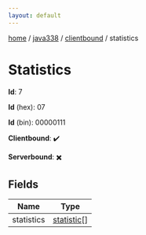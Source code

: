 ```yaml
---
layout: default
---
```


[home](/)  /  [java338](/protocol/java338)  /  [clientbound](/protocol/java338/clientbound)  /  statistics

# Statistics

**Id**: 7

**Id** (hex): 07

**Id** (bin): 00000111

**Clientbound**: ✔️

**Serverbound**: ✖️

## Fields

Name | Type
---|---
statistics | [statistic](/protocol/java338/types/statistic)[]

